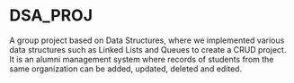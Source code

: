 # DSA_PROJ
 A group project based on Data Structures, where we implemented various data structures such as Linked Lists and Queues to create a CRUD project. It is an alumni management system where records of students from the same organization can be added, updated, deleted and edited. 
